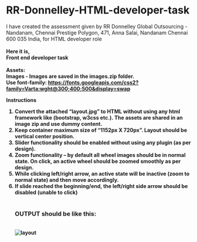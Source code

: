 # RR-Donnelley-HTML-developer-task
I have created the assessment given by RR Donnelley  Global Outsourcing - Nandanam, Chennai Prestige Polygon, 471, Anna Salai, Nandanam Chennai 600 035 India, for HTML developer role
<br><br>
<b>Here it is,<b> <br>
Front end developer task<br><br>
Assets:<br>
Images - Images are saved in the images.zip folder.<br>
Use font-family: https://fonts.googleapis.com/css2?family=Varta:wght@300;400;500&display=swap<br>

Instructions
1.	Convert the attached “layout.jpg” to HTML without using any html framework like (bootstrap, w3css etc.). The assets are shared in an image zip and use dummy content.
2.	Keep container maximum size of “1152px X 720px”. Layout should be vertical center position.
3.	Slider functionality should be enabled without using any plugin (as per design). 
4.	Zoom functionality – by default all wheel images should be in normal state. On click, an active wheel should be zoomed smoothly as per design.
5.	While clicking left/right arrow, an active state will be inactive (zoom to normal state) and then move accordingly.
6.	If slide reached the beginning/end, the left/right side arrow should be disabled (unable to click) 
 <br><br> <h3> OUTPUT should be like this: </h3> <br>
![layout](https://user-images.githubusercontent.com/112175774/204144110-d96a57c4-3c4f-4391-983e-806450b852f9.jpg)
